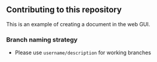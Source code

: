 ## Contributing to this repository
This is an example of creating a document in the web GUI.

### Branch naming strategy
- Please use `username/description` for working branches

